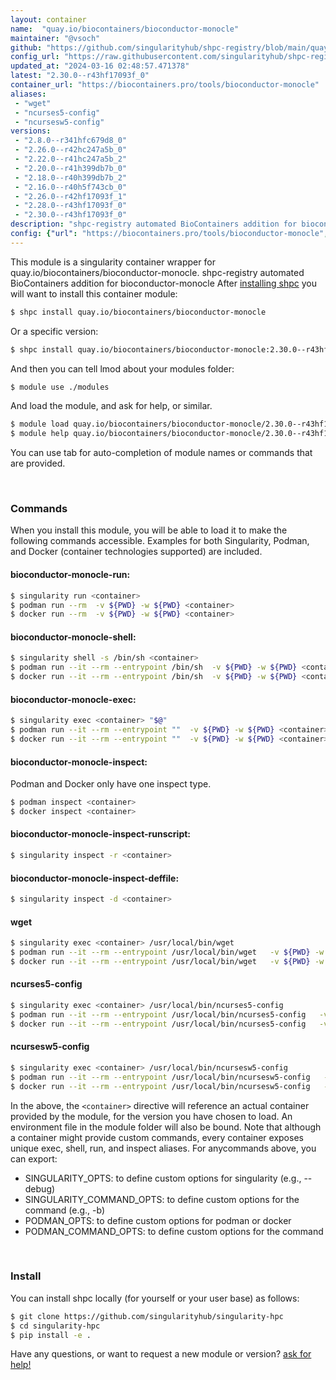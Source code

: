 ```yaml
---
layout: container
name:  "quay.io/biocontainers/bioconductor-monocle"
maintainer: "@vsoch"
github: "https://github.com/singularityhub/shpc-registry/blob/main/quay.io/biocontainers/bioconductor-monocle/container.yaml"
config_url: "https://raw.githubusercontent.com/singularityhub/shpc-registry/main/quay.io/biocontainers/bioconductor-monocle/container.yaml"
updated_at: "2024-03-16 02:48:57.471378"
latest: "2.30.0--r43hf17093f_0"
container_url: "https://biocontainers.pro/tools/bioconductor-monocle"
aliases:
 - "wget"
 - "ncurses5-config"
 - "ncursesw5-config"
versions:
 - "2.8.0--r341hfc679d8_0"
 - "2.26.0--r42hc247a5b_0"
 - "2.22.0--r41hc247a5b_2"
 - "2.20.0--r41h399db7b_0"
 - "2.18.0--r40h399db7b_2"
 - "2.16.0--r40h5f743cb_0"
 - "2.26.0--r42hf17093f_1"
 - "2.28.0--r43hf17093f_0"
 - "2.30.0--r43hf17093f_0"
description: "shpc-registry automated BioContainers addition for bioconductor-monocle"
config: {"url": "https://biocontainers.pro/tools/bioconductor-monocle", "maintainer": "@vsoch", "description": "shpc-registry automated BioContainers addition for bioconductor-monocle", "latest": {"2.30.0--r43hf17093f_0": "sha256:91c3c3bbf5a9d9f08d5dc1872d71f13cb37790929152ecbaea8ef1b0c940be69"}, "tags": {"2.8.0--r341hfc679d8_0": "sha256:a351da663530d44884ecb005cf40003b01a99da5b431fae7388753a04698e31b", "2.26.0--r42hc247a5b_0": "sha256:e9a8139512f2bd14a5ea1cfd28d2d295d23a58e7f89d0fdc5878f0ab15775fe7", "2.22.0--r41hc247a5b_2": "sha256:712af7b0a485ed214d67f103523379f7e7b0f13b52c236b383095b5933ba5295", "2.20.0--r41h399db7b_0": "sha256:51411ba7c19918c72e0fa85407c2ef666abf6057e54c5e4cdd00170def05eaf7", "2.18.0--r40h399db7b_2": "sha256:282c1b4d9064c8a08274ec13138ac15938ec5b6e52328f66c3b018843ba5896f", "2.16.0--r40h5f743cb_0": "sha256:2fae4aeec7b50901dc616a19e8637cc5ba3791c438bc90a1eb58d9500a7c1fc2", "2.26.0--r42hf17093f_1": "sha256:c4fcb11b8952cc5230ff9bf898f44fc2f05626792161e7425c2dc07658813ecf", "2.28.0--r43hf17093f_0": "sha256:7ed6af64d885189e6bbba7101cf4acb3c9ff68ce6d4efb0741b56de7e699bc0b", "2.30.0--r43hf17093f_0": "sha256:91c3c3bbf5a9d9f08d5dc1872d71f13cb37790929152ecbaea8ef1b0c940be69"}, "docker": "quay.io/biocontainers/bioconductor-monocle", "aliases": {"wget": "/usr/local/bin/wget", "ncurses5-config": "/usr/local/bin/ncurses5-config", "ncursesw5-config": "/usr/local/bin/ncursesw5-config"}}
---
```


This module is a singularity container wrapper for quay.io/biocontainers/bioconductor-monocle.
shpc-registry automated BioContainers addition for bioconductor-monocle
After [installing shpc](#install) you will want to install this container module:


```bash
$ shpc install quay.io/biocontainers/bioconductor-monocle
```

Or a specific version:

```bash
$ shpc install quay.io/biocontainers/bioconductor-monocle:2.30.0--r43hf17093f_0
```

And then you can tell lmod about your modules folder:

```bash
$ module use ./modules
```

And load the module, and ask for help, or similar.

```bash
$ module load quay.io/biocontainers/bioconductor-monocle/2.30.0--r43hf17093f_0
$ module help quay.io/biocontainers/bioconductor-monocle/2.30.0--r43hf17093f_0
```

You can use tab for auto-completion of module names or commands that are provided.

<br>

### Commands

When you install this module, you will be able to load it to make the following commands accessible.
Examples for both Singularity, Podman, and Docker (container technologies supported) are included.

#### bioconductor-monocle-run:

```bash
$ singularity run <container>
$ podman run --rm  -v ${PWD} -w ${PWD} <container>
$ docker run --rm  -v ${PWD} -w ${PWD} <container>
```

#### bioconductor-monocle-shell:

```bash
$ singularity shell -s /bin/sh <container>
$ podman run --it --rm --entrypoint /bin/sh  -v ${PWD} -w ${PWD} <container>
$ docker run --it --rm --entrypoint /bin/sh  -v ${PWD} -w ${PWD} <container>
```

#### bioconductor-monocle-exec:

```bash
$ singularity exec <container> "$@"
$ podman run --it --rm --entrypoint ""  -v ${PWD} -w ${PWD} <container> "$@"
$ docker run --it --rm --entrypoint ""  -v ${PWD} -w ${PWD} <container> "$@"
```

#### bioconductor-monocle-inspect:

Podman and Docker only have one inspect type.

```bash
$ podman inspect <container>
$ docker inspect <container>
```

#### bioconductor-monocle-inspect-runscript:

```bash
$ singularity inspect -r <container>
```

#### bioconductor-monocle-inspect-deffile:

```bash
$ singularity inspect -d <container>
```


#### wget

```bash
$ singularity exec <container> /usr/local/bin/wget
$ podman run --it --rm --entrypoint /usr/local/bin/wget   -v ${PWD} -w ${PWD} <container> -c " $@"
$ docker run --it --rm --entrypoint /usr/local/bin/wget   -v ${PWD} -w ${PWD} <container> -c " $@"
```


#### ncurses5-config

```bash
$ singularity exec <container> /usr/local/bin/ncurses5-config
$ podman run --it --rm --entrypoint /usr/local/bin/ncurses5-config   -v ${PWD} -w ${PWD} <container> -c " $@"
$ docker run --it --rm --entrypoint /usr/local/bin/ncurses5-config   -v ${PWD} -w ${PWD} <container> -c " $@"
```


#### ncursesw5-config

```bash
$ singularity exec <container> /usr/local/bin/ncursesw5-config
$ podman run --it --rm --entrypoint /usr/local/bin/ncursesw5-config   -v ${PWD} -w ${PWD} <container> -c " $@"
$ docker run --it --rm --entrypoint /usr/local/bin/ncursesw5-config   -v ${PWD} -w ${PWD} <container> -c " $@"
```



In the above, the `<container>` directive will reference an actual container provided
by the module, for the version you have chosen to load. An environment file in the
module folder will also be bound. Note that although a container
might provide custom commands, every container exposes unique exec, shell, run, and
inspect aliases. For anycommands above, you can export:

 - SINGULARITY_OPTS: to define custom options for singularity (e.g., --debug)
 - SINGULARITY_COMMAND_OPTS: to define custom options for the command (e.g., -b)
 - PODMAN_OPTS: to define custom options for podman or docker
 - PODMAN_COMMAND_OPTS: to define custom options for the command

<br>

### Install

You can install shpc locally (for yourself or your user base) as follows:

```bash
$ git clone https://github.com/singularityhub/singularity-hpc
$ cd singularity-hpc
$ pip install -e .
```

Have any questions, or want to request a new module or version? [ask for help!](https://github.com/singularityhub/singularity-hpc/issues)